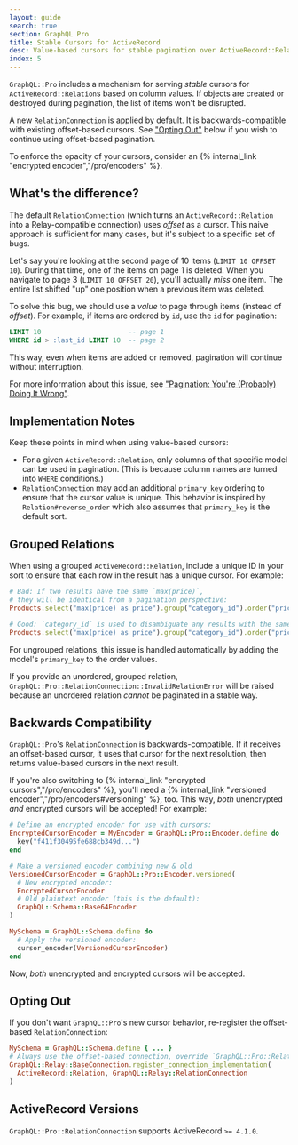 ```yaml
---
layout: guide
search: true
section: GraphQL Pro
title: Stable Cursors for ActiveRecord
desc: Value-based cursors for stable pagination over ActiveRecord::Relations
index: 5
---
```


`GraphQL::Pro` includes a mechanism for serving _stable_ cursors for `ActiveRecord::Relation`s based on column values. If objects are created or destroyed during pagination, the list of items won't be disrupted.

A new `RelationConnection` is applied by default. It is backwards-compatible with existing offset-based cursors. See ["Opting Out"](#opting-out) below if you wish to continue using offset-based pagination.

To enforce the opacity of your cursors, consider an {% internal_link "encrypted encoder","/pro/encoders" %}.

## What's the difference?

The default `RelationConnection` (which turns an `ActiveRecord::Relation` into a Relay-compatible connection) uses _offset_ as a cursor. This naive approach is sufficient for many cases, but it's subject to a specific set of bugs.

Let's say you're looking at the second page of 10 items (`LIMIT 10 OFFSET 10`). During that time, one of the items on page 1 is deleted. When you navigate to page 3 (`LIMIT 10 OFFSET 20`), you'll actually _miss_ one item. The entire list shifted "up" one position when a previous item was deleted.

To solve this bug, we should use a _value_ to page through items (instead of _offset_). For example, if items are ordered by `id`, use the `id` for pagination:

```sql
LIMIT 10                      -- page 1
WHERE id > :last_id LIMIT 10  -- page 2
```

This way, even when items are added or removed, pagination will continue without interruption.

For more information about this issue, see ["Pagination: You're (Probably) Doing It Wrong"](https://coderwall.com/p/lkcaag/pagination-you-re-probably-doing-it-wrong).

## Implementation Notes

Keep these points in mind when using value-based cursors:

- For a given `ActiveRecord::Relation`, only columns of that specific model can be used in pagination. (This is because column names are turned into `WHERE` conditions.)
- `RelationConnection` may add an additional `primary_key` ordering to ensure that the cursor value is unique. This behavior is inspired by `Relation#reverse_order` which also assumes that `primary_key` is the default sort.

## Grouped Relations

When using a grouped `ActiveRecord::Relation`, include a unique ID in your sort to ensure that each row in the result has a unique cursor. For example:

```ruby
# Bad: If two results have the same `max(price)`,
# they will be identical from a pagination perspective:
Products.select("max(price) as price").group("category_id").order("price")

# Good: `category_id` is used to disambiguate any results with the same price:
Products.select("max(price) as price").group("category_id").order("price, category_id")
```

For ungrouped relations, this issue is handled automatically by adding the model's `primary_key` to the order values.

If you provide an unordered, grouped relation, `GraphQL::Pro::RelationConnection::InvalidRelationError` will be raised because an unordered relation _cannot_ be paginated in a stable way.

## Backwards Compatibility

`GraphQL::Pro`'s `RelationConnection` is backwards-compatible. If it receives an offset-based cursor, it uses that cursor for the next resolution, then returns value-based cursors in the next result.

If you're also switching to {% internal_link "encrypted cursors","/pro/encoders" %}, you'll need a {% internal_link "versioned encoder","/pro/encoders#versioning" %}, too. This way, _both_ unencrypted _and_ encrypted cursors will be accepted! For example:

```ruby
# Define an encrypted encoder for use with cursors:
EncryptedCursorEncoder = MyEncoder = GraphQL::Pro::Encoder.define do
  key("f411f30495fe688cb349d...")
end

# Make a versioned encoder combining new & old
VersionedCursorEncoder = GraphQL::Pro::Encoder.versioned(
  # New encrypted encoder:
  EncryptedCursorEncoder
  # Old plaintext encoder (this is the default):
  GraphQL::Schema::Base64Encoder
)

MySchema = GraphQL::Schema.define do
  # Apply the versioned encoder:
  cursor_encoder(VersionedCursorEncoder)
end
```

Now, _both_ unencrypted and encrypted cursors will be accepted.

## Opting Out

If you don't want `GraphQL::Pro`'s new cursor behavior, re-register the offset-based `RelationConnection`:

```ruby
MySchema = GraphQL::Schema.define { ... }
# Always use the offset-based connection, override `GraphQL::Pro::RelationConnection`
GraphQL::Relay::BaseConnection.register_connection_implementation(
  ActiveRecord::Relation, GraphQL::Relay::RelationConnection
)
```

## ActiveRecord Versions

`GraphQL::Pro::RelationConnection` supports ActiveRecord `>= 4.1.0`.
